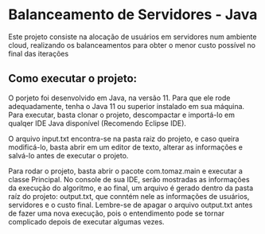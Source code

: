 # Balanceamento de Servidores - Java

Este projeto consiste na alocação de usuários em servidores num ambiente cloud, realizando os balanceamentos para obter o menor custo possível no final das iterações

## Como executar o projeto:

O porjeto foi desenvolvido em Java, na versão 11. Para que ele rode adequadamente, tenha o Java 11 ou superior instalado em sua máquina.
Para executar, basta clonar o projeto, descompactar e importá-lo em qualqer IDE Java disponível (Recomendo Eclipse IDE).

O arquivo input.txt encontra-se na pasta raiz do projeto, e caso queira modificá-lo, basta abrir em um editor de texto, alterar as informações e salvá-lo antes de executar o projeto.

Para rodar o projeto, basta abrir o pacote com.tomaz.main e executar a classe Principal. No console de sua IDE, serão mostradas as informações da execução do algoritmo, e ao final, um arquivo é gerado dentro da pasta raíz do projeto: output.txt, que conntém nele as informações de usuários, servidores e o custo final. Lembre-se de apagar o arquivo output.txt antes de fazer uma nova execução, pois o entendimento pode se tornar complicado depois de executar algumas vezes.
